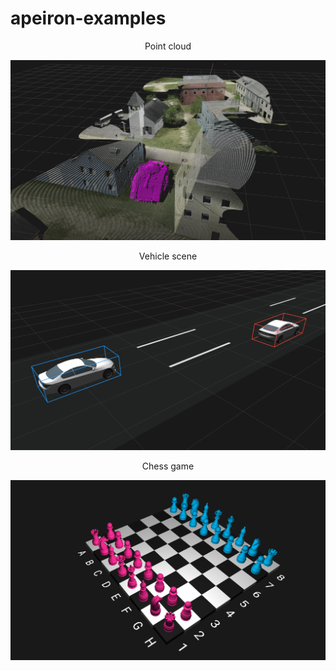 # apeiron-examples

<p align="center">Point cloud</p>
<p align="center"><img src="https://github.com/mwkpe/apeiron-examples/blob/master/point_cloud/point_cloud.png" alt="Point cloud" width="700"></p>
<p align="center">Vehicle scene</p>
<p align="center"><img src="https://github.com/mwkpe/apeiron-examples/blob/master/vehicle_scene/vehicle_scene.png" alt="Vehicle scene" width="700"></p>
<p align="center">Chess game</p>
<p align="center"><img src="https://github.com/mwkpe/apeiron-examples/blob/master/chess_game/chess_game.png" alt="Chess_game" width="700"></p>
